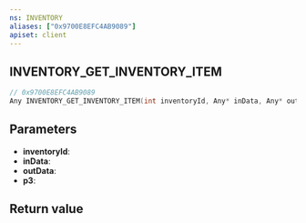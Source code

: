```yaml
---
ns: INVENTORY
aliases: ["0x9700E8EFC4AB9089"]
apiset: client
---
```

## INVENTORY_GET_INVENTORY_ITEM

```c
// 0x9700E8EFC4AB9089
Any INVENTORY_GET_INVENTORY_ITEM(int inventoryId, Any* inData, Any* outData, BOOL p3);
```


## Parameters
* **inventoryId**:
* **inData**:
* **outData**:
* **p3**:

## Return value